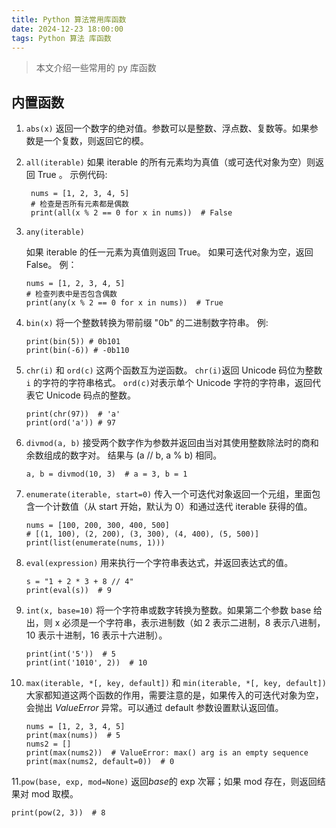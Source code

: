```yaml
---
title: Python 算法常用库函数
date: 2024-12-23 18:00:00
tags: Python 算法 库函数
---
```


> 本文介绍一些常用的 py 库函数

## 内置函数

1. `abs(x)`
   返回一个数字的绝对值。参数可以是整数、浮点数、复数等。如果参数是一个复数，则返回它的模。

2. `all(iterable)`
   如果 iterable 的所有元素均为真值（或可迭代对象为空）则返回 True 。
   示例代码:
   ```
    nums = [1, 2, 3, 4, 5]
    # 检查是否所有元素都是偶数
    print(all(x % 2 == 0 for x in nums))  # False
   ```
3. `any(iterable)`

   如果 iterable 的任一元素为真值则返回 True。 如果可迭代对象为空，返回 False。
   例：

   ```
   nums = [1, 2, 3, 4, 5]
   # 检查列表中是否包含偶数
   print(any(x % 2 == 0 for x in nums))  # True
   ```

4. `bin(x)`
   将一个整数转换为带前缀 "0b" 的二进制数字符串。
   例:
   ```
   print(bin(5)) # 0b101
   print(bin(-6)) # -0b110
   ```
5. `chr(i)` 和 `ord(c)`
   这两个函数互为逆函数。
   `chr(i)`返回 Unicode 码位为整数`i` 的字符的字符串格式。
   `ord(c)`对表示单个 Unicode 字符的字符串，返回代表它 Unicode 码点的整数。

   ```
   print(chr(97))  # 'a'
   print(ord('a')) # 97
   ```

6. `divmod(a, b)`
   接受两个数字作为参数并返回由当对其使用整数除法时的商和余数组成的数字对。 结果与 (a // b, a % b) 相同。

   ```
   a, b = divmod(10, 3)  # a = 3, b = 1
   ```

7. `enumerate(iterable, start=0)`
   传入一个可迭代对象返回一个元组，里面包含一个计数值（从 start 开始，默认为 0）和通过迭代 iterable 获得的值。

   ```
   nums = [100, 200, 300, 400, 500]
   # [(1, 100), (2, 200), (3, 300), (4, 400), (5, 500)]
   print(list(enumerate(nums, 1)))
   ```

8. `eval(expression)`
   用来执行一个字符串表达式，并返回表达式的值。

   ```
   s = "1 + 2 * 3 + 8 // 4"
   print(eval(s))  # 9
   ```

9. `int(x, base=10)`
   将一个字符串或数字转换为整数。如果第二个参数 base 给出，则 x 必须是一个字符串，表示进制数（如 2 表示二进制，8 表示八进制，10 表示十进制，16 表示十六进制）。

   ```
   print(int('5'))  # 5
   print(int('1010', 2))  # 10
   ```

10. `max(iterable, *[, key, default])` 和 `min(iterable, *[, key, default])`
    大家都知道这两个函数的作用，需要注意的是，如果传入的可迭代对象为空，会抛出 _ValueError_ 异常。可以通过 default 参数设置默认返回值。

    ```
    nums = [1, 2, 3, 4, 5]
    print(max(nums))  # 5
    nums2 = []
    print(max(nums2))  # ValueError: max() arg is an empty sequence
    print(max(nums2, default=0))  # 0
    ```

11.`pow(base, exp, mod=None)`
返回*base*的 exp 次幂；如果 mod 存在，则返回结果对 mod 取模。

```
print(pow(2, 3))  # 8
```
